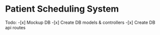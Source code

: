 # Patient Scheduling System

Todo: -[x] Mockup DB -[x] Create DB models & controllers -[x] Create DB api routes
